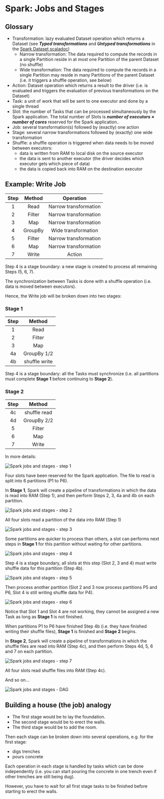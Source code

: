 # Spark: Jobs and Stages

## Glossary

- Transformation: lazy evaluated Dataset operation which returns a Dataset (see ***Typed transformations*** and ***Untyped transformations*** in the [Spark Dataset scaladoc](http://spark.apache.org/docs/latest/api/scala/index.html#org.apache.spark.sql.Dataset))
  - Narrow transformation: The data required to compute the records in a single Partition reside in at most one Partition of the parent Dataset (no shuffle)
  - Wide transformation: The data required to compute the records in a single Partition may reside in many Partitions of the parent Dataset (i.e. it triggers a shuffle operation, see below)
- Action: Dataset operation which returns a result to the driver (i.e. is evaluated and triggers the evaluation of previous transformations on the Dataset)
- Task: a unit of work that will be sent to one executor and done by a single thread
- Slot: the number of Tasks that can be processed simultaneously by the Spark application. The total number of Slots is ***number of executors × number of cores*** reserved for the Spark application..
- Job: several transformation(s) followed by (exactly) one action
- Stage: several narrow transformations followed by (exactly) one wide transformation
- Shuffle: a shuffle operation is triggered when data needs to be moved between executors:
  - data is written from RAM to local disk on the source executor
  - the data is sent to another executor (the driver decides which executor gets which piece of data)
  - the data is copied back into RAM on the destination executor

## Example: Write Job
| Step | Method  | Operation             |
| :--: | :----:  | :-------------------: |
| 1    | Read    | Narrow transformation |
| 2    | Filter  | Narrow transformation |
| 3    | Map     | Narrow transformation |
| 4    | GroupBy | Wide transformation   |
| 5    | Filter  | Narrow transformation |
| 6    | Map     | Narrow transformation |
| 7    | Write   | Action                |

Step 4 is a stage boundary: a new stage is created to process all remaining Steps (5, 6, 7).

The synchronization between Tasks is done with a shuffle operation (i.e. data is moved between executors).

Hence, the Write job will be broken down into two stages:

### Stage 1
| Step    | Method        |
| :--:    | :-----------: |
| 1       | Read          |
| 2       | Filter        |
| 3       | Map           |
| 4a      | GroupBy 1/2   |
| 4b      | shuffle write |

Step 4 is a stage boundary: all the Tasks must synchronize (i.e. all partitions must complete **Stage 1** before continuing to **Stage 2**).

### Stage 2
| Step    | Method       |
| :--:    | :----------: |
| 4c      | shuffle read |
| 4d      | GroupBy 2/2  |
| 5       | Filter       |
| 6       | Map          |
| 7       | Write        |

In more details:

![Spark jobs and stages - step 1](images/Spark_jobs_stages_01.png)

Four slots have been reserved for the Spark application. The file to read is split into 6 partitions (P1 to P6).

In **Stage 1**, Spark will create a pipeline of transformations in which the data is read into RAM (Step 1), and then perform Steps 2, 3, 4a and 4b on each partition.

![Spark jobs and stages - step 2](images/Spark_jobs_stages_02.png)

All four slots read a partition of the data into RAM (Step 1)

![Spark jobs and stages - step 3](images/Spark_jobs_stages_03.png)

Some partitions are quicker to process than others, a slot can performs next steps in **Stage 1** for this partition without waiting for other partitions.

![Spark jobs and stages - step 4](images/Spark_jobs_stages_04.png)

Step 4 is a stage boundary, all slots at this step (Slot 2, 3 and 4) must write shuffle data for this partition (Step 4b).

![Spark jobs and stages - step 5](images/Spark_jobs_stages_05.png)

Then process another partition (Slot 2 and 3 now process partitions P5 and P6, Slot 4 is still writing shuffle data for P4).

![Spark jobs and stages - step 6](images/Spark_jobs_stages_06.png)

Notice that Slot 1 and Slot 4 are not working, they cannot be assigned a new Task as long as **Stage 1** is not finished.

When partitions P1 to P6 have finished Step 4b (i.e. they have finished writing their shuffle files), **Stage 1** is finished and **Stage 2** begins.

In **Stage 2**, Spark will create a pipeline of transformations in which the shuffle files are read into RAM (Step 4c), and then perform Steps 4d, 5, 6 and 7 on each partition.

![Spark jobs and stages - step 7](images/Spark_jobs_stages_07.png)

All four slots read shuffle files into RAM (Step 4c).

And so on...

![Spark jobs and stages - DAG](images/Spark_jobs_stages_08.png)

## Building a house (the job) analogy

- The first stage would be to lay the foundation.
- The second stage would be to erect the walls.
- The third stage would be to add the room.

Then each stage can be broken down into several operations, e.g. for the first stage:

- digs trenches
- pours concrete

Each operation in each stage is handled by tasks which can be done independently (i.e. you can start pouring the concrete in one trench even if other trenches are still being dug).

However, you have to wait for all first stage tasks to be finished before starting to erect the walls.
